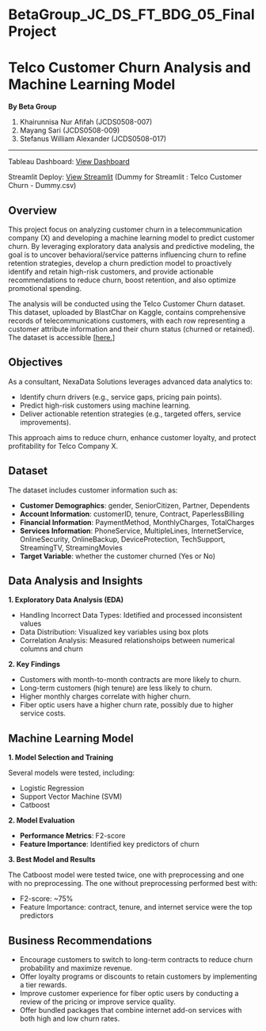 # BetaGroup_JC_DS_FT_BDG_05_FinalProject

# **Telco Customer Churn Analysis and Machine Learning Model**

**By Beta Group** 
1. Khairunnisa Nur Afifah (JCDS0508-007)
2. Mayang Sari (JCDS0508-009)
3. Stefanus William Alexander (JCDS0508-017)

---

Tableau Dashboard: [View Dashboard](https://public.tableau.com/views/TelcoCustomerChurnDashboard_17413544666470/Finance?:language=en-US&:sid=&:redirect=auth&:display_count=n&:origin=viz_share_link)

Streamlit Deploy: [View Streamlit](https://telco-customer-churn-prediction-jcds0508.streamlit.app/) (Dummy for Streamlit : Telco Customer Churn - Dummy.csv)

## **Overview**

This project focus on analyzing customer churn in a telecommunication company (X) and developing a machine learning model to predict customer churn. By leveraging exploratory data analysis and predictive modeling, the goal is to uncover behavioral/service patterns influencing churn to refine retention strategies, develop a churn prediction model to proactively identify and retain high-risk customers, and provide actionable recommendations to reduce churn, boost retention, and also optimize promotional spending.

The analysis will be conducted using the Telco Customer Churn dataset. This dataset, uploaded by BlastChar on Kaggle, contains comprehensive records of telecommunications customers, with each row representing a customer attribute information and their churn status (churned or retained). The dataset is accessible [[here.](https://www.kaggle.com/datasets/blastchar/telco-customer-churn)]

## **Objectives**

As a consultant, NexaData Solutions leverages advanced data analytics to:
- Identify churn drivers (e.g., service gaps, pricing pain points).
- Predict high-risk customers using machine learning.
- Deliver actionable retention strategies (e.g., targeted offers, service improvements).

This approach aims to reduce churn, enhance customer loyalty, and protect profitability for Telco Company X.

## **Dataset**

The dataset includes customer information such as:
- **Customer Demographics**: gender, SeniorCitizen, Partner, Dependents
- **Account Information**: customerID, tenure, Contract, PaperlessBilling
- **Financial Information**: PaymentMethod, MonthlyCharges, TotalCharges
- **Services Information**: PhoneService, MultipleLines, InternetService, OnlineSecurity, OnlineBackup, DeviceProtection, TechSupport, StreamingTV, StreamingMovies
- **Target Variable**: whether the customer churned (Yes or No)

## **Data Analysis and Insights**

**1. Exploratory Data Analysis (EDA)**
- Handling Incorrect Data Types: Idetified and processed inconsistent values
- Data Distribution: Visualized key variables using box plots
- Correlation Analysis: Measured relationshoips between numerical columns and churn

**2. Key Findings**
- Customers with month-to-month contracts are more likely to churn.
- Long-term customers (high tenure) are less likely to churn.
- Higher monthly charges correlate with higher churn.
- Fiber optic users have a higher churn rate, possibly due to higher service costs.

## **Machine Learning Model**

**1. Model Selection and Training**

Several models were tested, including:
- Logistic Regression
- Support Vector Machine (SVM)
- Catboost

**2. Model Evaluation**
- **Performance Metrics**: F2-score
- **Feature Importance**: Identified key predictors of churn

**3. Best Model and Results**

The Catboost model were tested twice, one with preprocessing and one with no preprocessing. The one without preprocessing performed best with:
- F2-score: ~75%
- Feature Importance: contract, tenure, and internet service were the top predictors

## **Business Recommendations**

- Encourage customers to switch to long-term contracts to reduce churn probability and maximize revenue.
- Offer loyalty programs or discounts to retain customers by implementing a tier rewards.
- Improve customer experience for fiber optic users by conducting a review of the pricing or improve service quality.
- Offer bundled packages that combine internet add-on services with both high and low churn rates.
